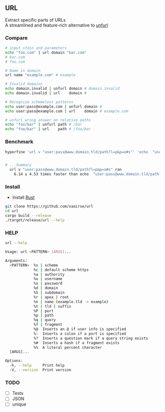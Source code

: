 ## URL
Extract specific parts of URLs  
A streamlined and feature-rich alternative to [unfurl](https://github.com/tomnomnom/unfurl)

### Compare
```bash
# input stdin and parameters
echo "foo.com" | url domain "bar.com" 
# bar.com
# foo.com

# Name in domain
url name "example.com" # example

# Invalid domains
echo domain.invalid | unfurl domain # domain.invalid
echo domain.invalid | url    domain # 

# Recognize schemeless patterns
echo user:pass@example.com | unfurl domain #
echo user:pass@example.com | url    domain # example.com

# unfurl wrong answer on relative paths
echo "foo/bar" | unfurl path # /bar
echo "foo/bar" | url    path # /foo/bar
```

### Benchmark
```bash
hyperfine 'url v "user:pass@www.domain.tld/path?l=p&p=o#s"' 'echo  "user:pass@www.domain.tld/path?l=p&p=o#s" | unfurl values'


# ...Summary
  url v "user:pass@www.domain.tld/path?l=p&p=o#s" ran
    6.14 ± 4.53 times faster than echo  "user:pass@www.domain.tld/path?l=p&p=o#s" | unfurl values

```

### Install
- Install [Rust](https://www.rust-lang.org/tools/install)  
```bash
git clone https://github.com/xaoirse/url
cd url
cargo build --release
./target/release/url --help
```

### HELP
```bash
url --help

Usage: url <PATTERN> [ARGS]...

Arguments:
  <PATTERN>  %s | scheme
             %c | default scheme https
             %a | authority
             %u | username
             %x | password
             %d | domain
             %S | subdomain
             %r | apex | root
             %n | name (example.tld -> example)
             %t | tld | suffix
             %P | port
             %p | path
             %q | query
             %f | fragment
             %@  Inserts an @ if user info is specified
             %:  Inserts a colon if a port is specified
             %?  Inserts a question mark if a query string exists
             %#  Inserts a hash if a fragment exists
             %%  A literal percent character
  [ARGS]...  

Options:
  -h, --help     Print help
  -V, --version  Print version
```

### TODO
- [ ] Tests  
- [ ] JSON  
- [ ] unique